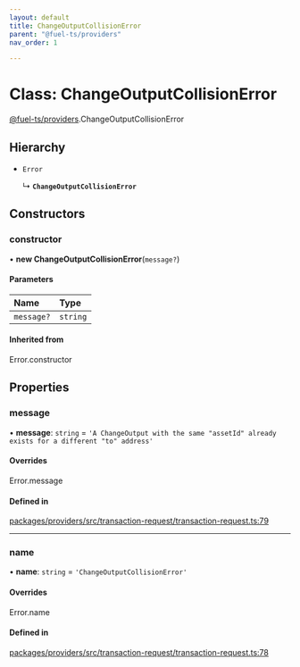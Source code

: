 ```yaml
---
layout: default
title: ChangeOutputCollisionError
parent: "@fuel-ts/providers"
nav_order: 1

---
```


# Class: ChangeOutputCollisionError

[@fuel-ts/providers](../index.md).ChangeOutputCollisionError

## Hierarchy

- `Error`

  ↳ **`ChangeOutputCollisionError`**

## Constructors

### constructor

• **new ChangeOutputCollisionError**(`message?`)

#### Parameters

| Name | Type |
| :------ | :------ |
| `message?` | `string` |

#### Inherited from

Error.constructor

## Properties

### message

• **message**: `string` = `'A ChangeOutput with the same "assetId" already exists for a different "to" address'`

#### Overrides

Error.message

#### Defined in

[packages/providers/src/transaction-request/transaction-request.ts:79](https://github.com/FuelLabs/fuels-ts/blob/master/packages/providers/src/transaction-request/transaction-request.ts#L79)

___

### name

• **name**: `string` = `'ChangeOutputCollisionError'`

#### Overrides

Error.name

#### Defined in

[packages/providers/src/transaction-request/transaction-request.ts:78](https://github.com/FuelLabs/fuels-ts/blob/master/packages/providers/src/transaction-request/transaction-request.ts#L78)
